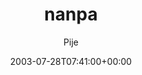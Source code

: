 ---
title: 'nanpa'
posts: 2
hash: 't155'
author: 'Pije'
date: 2003-07-28T07:41:00+00:00
sources:
  - http://forums.tokipona.org/viewtopic.php%3Ft=155.html
---